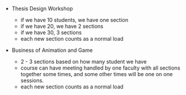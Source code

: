 * Thesis Design Workshop
    - if we have 10 students, we have one section
    - if we have 20, we have 2 sections
    - if we have 30, 3 sections
    - each new section counts as a normal load

* Business of Animation and Game
    - 2 - 3 sections based on how many student we have
    - course can have meeting handled by one faculty with all sections together some times, and some other times will be one on one sessions.
    - each new section counts as a normal load